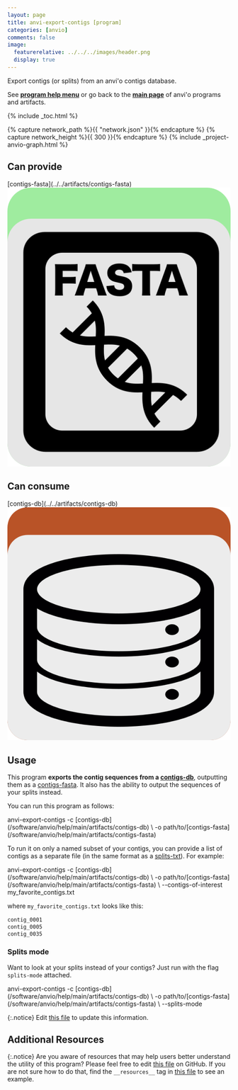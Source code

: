 ```yaml
---
layout: page
title: anvi-export-contigs [program]
categories: [anvio]
comments: false
image:
  featurerelative: ../../../images/header.png
  display: true
---
```


Export contigs (or splits) from an anvi&#39;o contigs database.

See **[program help menu](../../../../vignette#anvi-export-contigs)** or go back to the **[main page](../../)** of anvi'o programs and artifacts.


{% include _toc.html %}
<div id="svg" class="subnetwork"></div>
{% capture network_path %}{{ "network.json" }}{% endcapture %}
{% capture network_height %}{{ 300 }}{% endcapture %}
{% include _project-anvio-graph.html %}


## Can provide

<p style="text-align: left" markdown="1"><span class="artifact-p">[contigs-fasta](../../artifacts/contigs-fasta) <img src="../../images/icons/FASTA.png" class="artifact-icon-mini" /></span></p>

## Can consume

<p style="text-align: left" markdown="1"><span class="artifact-r">[contigs-db](../../artifacts/contigs-db) <img src="../../images/icons/DB.png" class="artifact-icon-mini" /></span></p>

## Usage


This program **exports the contig sequences from a <span class="artifact-n">[contigs-db](/software/anvio/help/main/artifacts/contigs-db)</span>**, outputting them as a <span class="artifact-n">[contigs-fasta](/software/anvio/help/main/artifacts/contigs-fasta)</span>. It also has the ability to output the sequences of your splits instead. 

You can run this program as follows: 

<div class="codeblock" markdown="1">
anvi&#45;export&#45;contigs &#45;c <span class="artifact&#45;n">[contigs&#45;db](/software/anvio/help/main/artifacts/contigs&#45;db)</span> \
                    &#45;o path/to/<span class="artifact&#45;n">[contigs&#45;fasta](/software/anvio/help/main/artifacts/contigs&#45;fasta)</span>
</div>

To run it on only a named subset of your contigs, you can provide a list of contigs as a separate file (in the same format as a <span class="artifact-n">[splits-txt](/software/anvio/help/main/artifacts/splits-txt)</span>). For example: 

<div class="codeblock" markdown="1">
anvi&#45;export&#45;contigs &#45;c <span class="artifact&#45;n">[contigs&#45;db](/software/anvio/help/main/artifacts/contigs&#45;db)</span> \
                    &#45;o path/to/<span class="artifact&#45;n">[contigs&#45;fasta](/software/anvio/help/main/artifacts/contigs&#45;fasta)</span> \
                    &#45;&#45;contigs&#45;of&#45;interest my_favorite_contigs.txt 
</div>

where `my_favorite_contigs.txt` looks like this:

    contig_0001
    contig_0005
    contig_0035
    
### Splits mode

Want to look at your splits instead of your contigs? Just run with the flag `splits-mode` attached. 

<div class="codeblock" markdown="1">
anvi&#45;export&#45;contigs &#45;c <span class="artifact&#45;n">[contigs&#45;db](/software/anvio/help/main/artifacts/contigs&#45;db)</span> \
                    &#45;o path/to/<span class="artifact&#45;n">[contigs&#45;fasta](/software/anvio/help/main/artifacts/contigs&#45;fasta)</span> \
                    &#45;&#45;splits&#45;mode
</div>


{:.notice}
Edit [this file](https://github.com/merenlab/anvio/tree/master/anvio/docs/programs/anvi-export-contigs.md) to update this information.


## Additional Resources



{:.notice}
Are you aware of resources that may help users better understand the utility of this program? Please feel free to edit [this file](https://github.com/merenlab/anvio/tree/master/bin/anvi-export-contigs) on GitHub. If you are not sure how to do that, find the `__resources__` tag in [this file](https://github.com/merenlab/anvio/blob/master/bin/anvi-interactive) to see an example.
